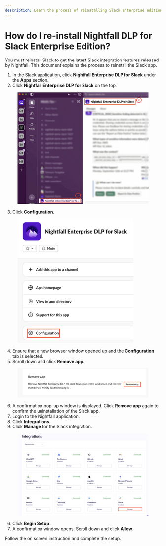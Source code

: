 ```yaml
---
description: Learn the process of reinstalling Slack enterprise edition.
---
```


# How do I re-install Nightfall DLP for Slack Enterprise Edition?

You must reinstall Slack to get the latest Slack integration features released by Nightfall. This document explains the process to reinstall the Slack app.&#x20;

1. In the Slack application, click **Nightfall Enterprise DLP for Slack** under the **Apps** section.
2. Click **Nightfall Enterprise DLP for Slack** on the to&#x70;_._

<figure><img src="../../.gitbook/assets/imageedit_14_7690207255.jpg" alt="" width="563"><figcaption></figcaption></figure>

3. Click **Configuration**.

<figure><img src="../../.gitbook/assets/image (1185).png" alt="" width="375"><figcaption></figcaption></figure>

4. Ensure that a new browser window opened up and the **Configuration** tab is selected.&#x20;
5. Scroll down and click **Remove app**.

<figure><img src="../../.gitbook/assets/image (1186).png" alt=""><figcaption></figcaption></figure>

6. A confirmation pop-up window is displayed. Click **Remove app** again to confirm the uninstallation of the Slack app.
7. Login to the Nightfall application.&#x20;
8. Click **Integrations**.
9. Click **Manage** for the Slack integration.

<figure><img src="../../.gitbook/assets/image (82).png" alt=""><figcaption></figcaption></figure>

6. Click **Begin Setup**.
7. A confirmation window opens. Scroll down and click **Allow**.

Follow the on screen instruction and complete the setup.&#x20;
